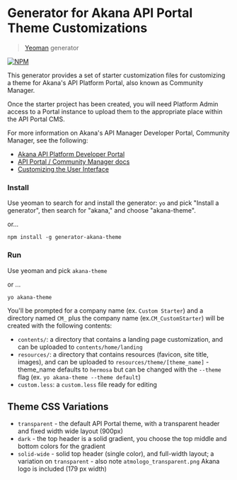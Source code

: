# Generator for Akana API Portal Theme Customizations

> [Yeoman](http://yeoman.io) generator

[![NPM](https://nodei.co/npm/generator-akana-theme.png)](https://www.npmjs.com/package/generator-akana-theme)

This generator provides a set of starter customization files for customizing a theme for Akana's API Platform Portal, also known as Community Manager.

Once the starter project has been created, you will need Platform Admin access to a Portal  instance to upload them to the appropriate place within the API Portal CMS.

For more information on Akana's API Manager Developer Portal, Community Manager, see the following:

* [Akana API Platform Developer Portal](https://www.akana.com/products/api-portal)
* [API Portal / Community Manager docs](http://docs.akana.com/cm/index.html)
* [Customizing the User Interface](http://docs.akana.com/cm/share/cm_customizing_ui.htm) 

### Install

Use yeoman to search for and install the generator: `yo` and pick "Install a generator", then search for "akana," and choose "akana-theme".

or...

```
npm install -g generator-akana-theme
```
### Run

Use yeoman and pick `akana-theme`

or ...

```
yo akana-theme
```

You'll be prompted for a company name (ex. `Custom Starter`) and a directory named `CM_` plus the company name (ex.`CM_CustomStarter`) will be created with the following contents:


* `contents/`: a directory that contains a landing page customization, and can be uploaded to `contents/home/landing`
* `resources/`: a directory that contains resources (favicon, site title, images), and can be uploaded to `resources/theme/[theme_name]` - theme_name defaults to `hermosa` but can be changed with the `--theme` flag (ex. `yo akana-theme --theme default`)
* `custom.less`: a `custom.less` file ready for editing

## Theme CSS Variations

* `transparent` - the default API Portal theme, with a transparent header and fixed width wide layout (900px) 
* `dark` - the top header is a solid gradient, you choose the top middle and bottom colors for the gradient
* `solid-wide` - solid top header (single color), and full-width layout; a variation on `transparent` - also note `atmologo_transparent.png` Akana logo is included (179 px width)
